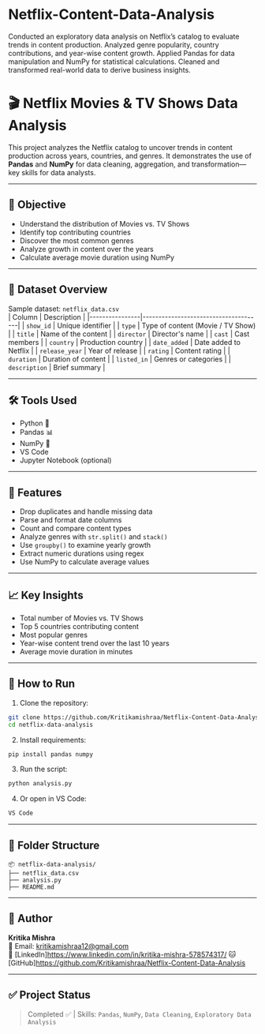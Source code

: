 # Netflix-Content-Data-Analysis
Conducted an exploratory data analysis on Netflix’s catalog to evaluate trends in content production. Analyzed genre popularity, country contributions, and year-wise content growth. Applied Pandas for data manipulation and NumPy for statistical calculations. Cleaned and transformed real-world data to derive business insights.

# 🎬 Netflix Movies & TV Shows Data Analysis

This project analyzes the Netflix catalog to uncover trends in content production across years, countries, and genres. It demonstrates the use of **Pandas** and **NumPy** for data cleaning, aggregation, and transformation—key skills for data analysts.

---

## 🧠 Objective

- Understand the distribution of Movies vs. TV Shows
- Identify top contributing countries
- Discover the most common genres
- Analyze growth in content over the years
- Calculate average movie duration using NumPy

---

## 📂 Dataset Overview

Sample dataset: `netflix_data.csv`  
| Column         | Description                          |
|----------------|--------------------------------------|
| `show_id`      | Unique identifier                    |
| `type`         | Type of content (Movie / TV Show)    |
| `title`        | Name of the content                  |
| `director`     | Director's name                      |
| `cast`         | Cast members                         |
| `country`      | Production country                   |
| `date_added`   | Date added to Netflix                |
| `release_year` | Year of release                      |
| `rating`       | Content rating                       |
| `duration`     | Duration of content                  |
| `listed_in`    | Genres or categories                 |
| `description`  | Brief summary                        |

---

## 🛠️ Tools Used

- Python 🐍
- Pandas 📊
- NumPy 🔢
- VS Code
- Jupyter Notebook (optional)

---

## 📌 Features

- Drop duplicates and handle missing data
- Parse and format date columns
- Count and compare content types
- Analyze genres with `str.split()` and `stack()`
- Use `groupby()` to examine yearly growth
- Extract numeric durations using regex
- Use NumPy to calculate average values

---

## 📈 Key Insights

- Total number of Movies vs. TV Shows
- Top 5 countries contributing content
- Most popular genres
- Year-wise content trend over the last 10 years
- Average movie duration in minutes

---

## 🚀 How to Run

1. Clone the repository:
```bash
git clone https://github.com/Kritikamishraa/Netflix-Content-Data-Analysis.git
cd netflix-data-analysis
```

2. Install requirements:
```bash
pip install pandas numpy
```

3. Run the script:
```bash
python analysis.py
```

4. Or open in VS Code:
```bash
VS Code
```

---

## 📁 Folder Structure

```
📦 netflix-data-analysis/
├── netflix_data.csv
├── analysis.py
├── README.md
```

---

## 👤 Author

**Kritika Mishra**  
📧 Email: kritikamishraa12@gmail.com  
🔗 [LinkedIn]https://www.linkedin.com/in/kritika-mishra-578574317/
🐱 [GitHub]https://github.com/Kritikamishraa/Netflix-Content-Data-Analysis

---

## ✅ Project Status

> Completed ✅ | Skills: `Pandas`, `NumPy`, `Data Cleaning`, `Exploratory Data Analysis`

